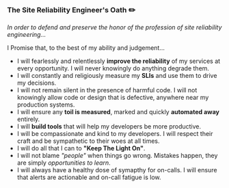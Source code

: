 
### The Site Reliability Engineer's Oath :pencil2:

*In order to defend and preserve the honor of the profession of site reliability engineering...*

I Promise that, to the best of my ability and judgement...
- I will fearlessly and relentlessly **improve the reliability** of my services at every opportunity. I will never knowingly do anything degrade them.
- I will constantly and religiously measure my **SLIs** and use them to drive my decisions.
- I will not remain silent in the presence of harmful code. I will not knowingly allow code or design that is defective, anywhere near my production systems.
- I will ensure any **toil is measured**, marked and quickly **automated away** entirely.
- I will **build tools** that will help my developers be more productive. 
- I will be compassionate and kind to my developers. I will respect their craft and be sympathetic to their woes at all times.
- I will do all that I can to **"Keep The Light On"**. 
- I will not blame *"people"* when things go wrong. Mistakes happen, they are simply *opportunities to learn*.
- I will always have a healthy dose of symapthy for on-calls. I will ensure that alerts are actionable and on-call fatigue is low.



